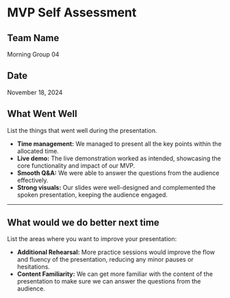 # MVP Self Assessment

## Team Name
Morning Group 04

## Date
November 18, 2024

## What Went Well
List the things that went well during the presentation.
- **Time management:** We managed to present all the key points within the allocated time.
- **Live demo:** The live demonstration worked as intended, showcasing the core functionality and impact of our MVP.
- **Smooth Q&A:** We were able to answer the questions from the audience effectively.
- **Strong visuals:** Our slides were well-designed and complemented the spoken presentation, keeping the audience engaged.

---

## What would we do better next time
List the areas where you want to improve your presentation:
- **Additional Rehearsal:** More practice sessions would improve the flow and fluency of the presentation, reducing any minor pauses or hesitations.
- **Content Familiarity:** We can get more familiar with the content of the presentation to make sure we can answer the questions from the audience.
